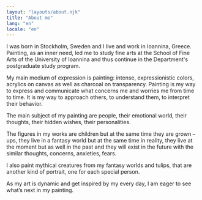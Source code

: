```yaml
---
layout: "layouts/about.njk"
title: "About me"
lang: "en"
locale: "en"
---
```


I was born in Stockholm, Sweden and I live and work in Ioannina, Greece. Painting, as an inner need, led me to study fine arts at the School of Fine Arts of the University of Ioannina and thus continue in the Department's postgraduate study program.

My main medium of expression is painting: intense, expressionistic colors, acrylics on canvas as well as charcoal on transparency. Painting is my way to express and communicate what concerns me and worries me from time to time. It is my way to approach others, to understand them, to interpret their behavior.

The main subject of my painting are people, their emotional world, their thoughts, their hidden wishes, their personalities.

The figures in my works are children but at the same time they are grown – ups, they live in a fantasy world but at the same time in reality, they live at the moment but as well in the past and they will exist in the future with the similar thoughts, concerns, anxieties, fears.

I also paint mythical creatures from my fantasy worlds and tulips, that are another kind of portrait, one for each special person.

As my art is dynamic and get inspired by my every day, I am eager to see what’s next in my painting.
